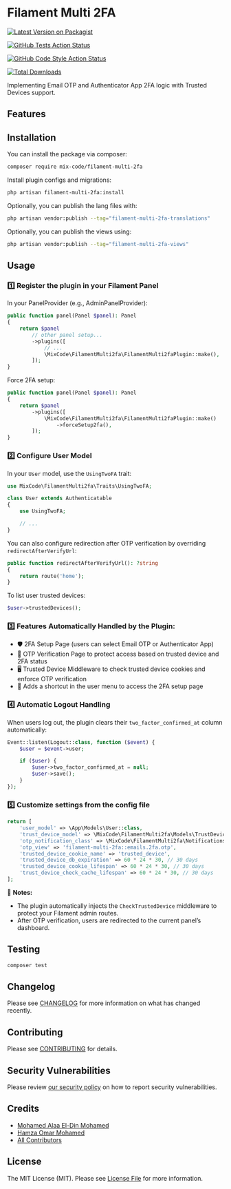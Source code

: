 # Filament Multi 2FA

[![Latest Version on Packagist](https://img.shields.io/packagist/v/mix-code/filament-multi-2fa?style=flat-square)](https://packagist.org/packages/mix-code/filament-multi-2fa)

[![GitHub Tests Action Status](https://img.shields.io/github/actions/workflow/status/mix-code/filament-multi-2fa/run-tests.yml?branch=main&label=tests&style=flat-square)](https://github.com/mix-code/filament-multi-2fa/actions?query=workflow%3Arun-tests+branch%3Amain)

[![GitHub Code Style Action Status](https://img.shields.io/github/actions/workflow/status/mix-code/filament-multi-2fa/fix-php-code-style-issues.yml?branch=main&style=flat-square)](https://github.com/mix-code/filament-multi-2fa/actions/workflows/fix-php-code-style-issues.yml?query=workflow%3A%22Fix+PHP+code+styling+issues%22+branch%3Amain)

[![Total Downloads](https://img.shields.io/packagist/dt/mix-code/filament-multi-2fa.svg?style=flat-square)](https://packagist.org/packages/mix-code/filament-multi-2fa)

Implementing Email OTP and Authenticator App 2FA logic with Trusted Devices support.

## Features

## Installation

You can install the package via composer:

```bash
composer require mix-code/filament-multi-2fa
```

Install plugin configs and migrations:

```bash
php artisan filament-multi-2fa:install
```

Optionally, you can publish the lang files with:

```bash
php artisan vendor:publish --tag="filament-multi-2fa-translations"
```

Optionally, you can publish the views using:

```bash
php artisan vendor:publish --tag="filament-multi-2fa-views"
```

## Usage

### 1️⃣ Register the plugin in your Filament Panel

In your PanelProvider (e.g., AdminPanelProvider):

```php
public function panel(Panel $panel): Panel
{
    return $panel
        // other panel setup...
        ->plugins([
            // ...
            \MixCode\FilamentMulti2fa\FilamentMulti2faPlugin::make(),
        ]);
}
```

Force 2FA setup:

```php
public function panel(Panel $panel): Panel
{
    return $panel
        ->plugins([
            \MixCode\FilamentMulti2fa\FilamentMulti2faPlugin::make()
                ->forceSetup2fa(),
        ]);
}
```

### 2️⃣ Configure User Model

In your `User` model, use the `UsingTwoFA` trait:

```php
use MixCode\FilamentMulti2fa\Traits\UsingTwoFA;

class User extends Authenticatable
{
    use UsingTwoFA;

    // ...
}
```

You can also configure redirection after OTP verification by overriding `redirectAfterVerifyUrl`:

```php
public function redirectAfterVerifyUrl(): ?string
{
    return route('home');
}
```

To list user trusted devices:

```php
$user->trustedDevices();
```

### 3️⃣ Features Automatically Handled by the Plugin:

-   🛡️ 2FA Setup Page (users can select Email OTP or Authenticator App)
-   🔑 OTP Verification Page to protect access based on trusted device and 2FA status
-   🖥 Trusted Device Middleware to check trusted device cookies and enforce OTP verification
-   🔐 Adds a shortcut in the user menu to access the 2FA setup page

### 4️⃣ Automatic Logout Handling

When users log out, the plugin clears their `two_factor_confirmed_at` column automatically:

```php
Event::listen(Logout::class, function ($event) {
    $user = $event->user;

    if ($user) {
        $user->two_factor_confirmed_at = null;
        $user->save();
    }
});
```

### 5️⃣ Customize settings from the config file

```php
return [
    'user_model' => \App\Models\User::class,
    'trust_device_model' => \MixCode\FilamentMulti2fa\Models\TrustDevice::class,
    'otp_notification_class' => \MixCode\FilamentMulti2fa\Notifications\TwoFactorCodeNotification::class,
    'otp_view' => 'filament-multi-2fa::emails.2fa.otp',
    'trusted_device_cookie_name' => 'trusted_device',
    'trusted_device_db_expiration' => 60 * 24 * 30, // 30 days
    'trusted_device_cookie_lifespan' => 60 * 24 * 30, // 30 days
    'trust_device_check_cache_lifespan' => 60 * 24 * 30, // 30 days
];
```

📝 **Notes:**

-   The plugin automatically injects the `CheckTrustedDevice` middleware to protect your Filament admin routes.
-   After OTP verification, users are redirected to the current panel’s dashboard.

## Testing

```bash
composer test
```

## Changelog

Please see [CHANGELOG](CHANGELOG.md) for more information on what has changed recently.

## Contributing

Please see [CONTRIBUTING](.github/CONTRIBUTING.md) for details.

## Security Vulnerabilities

Please review [our security policy](../../security/policy) on how to report security vulnerabilities.

## Credits

-   [Mohamed Alaa El-Din Mohamed](https://github.com/mix-code)
-   [Hamza Omar Mohamed](https://github.com/mix-code)
-   [All Contributors](../../contributors)

## License

The MIT License (MIT). Please see [License File](LICENSE.md) for more information.
